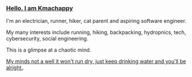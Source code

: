 ### [Hello, I am Kmachappy](http://www.kmachappy.me/)

I'm an electrician, runner, hiker, cat parent and aspiring software engineer.

My many interests include running, hiking, backpacking, hydropnics, tech, cybersecurity, social engineering.

This is a glimpse at a chaotic mind.


[My minds not a well it won't run dry, just keep drinking water and you'll be alright.](https://www.youtube.com/watch?v=YhLm4JgXd5Q).
